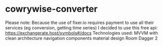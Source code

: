 # cowrywise-converter
Please note: Because the use of fixer.io requires payment to use all their services (eg conversion, getting time series) I decided to use this free api: https://exchangerate.host/symbols#/docs
Technologies used:
MVVM with clean architecture
navigation components
material design
Room 
Dagger 2

